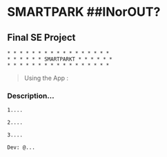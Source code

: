 # SMARTPARK ##INorOUT?
## Final SE Project
    * * * * * * * * * * * * * * * * *
    * * * * * * SMARTPARKT * * * * * *
    * * * * * * * * * * * * * * * * *
 
> Using the App : 
 
### Description...
```sh
1....

2....

3....
```

    Dev: @...

  


